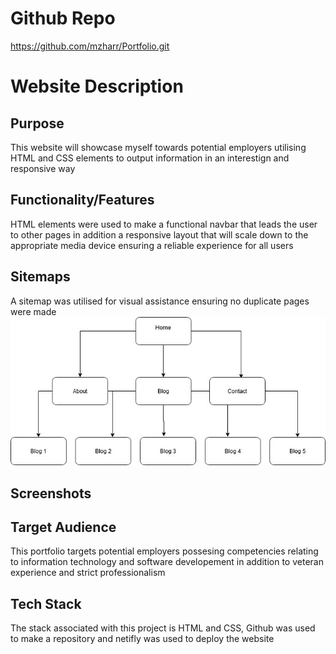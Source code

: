 # Github Repo

https://github.com/mzharr/Portfolio.git

# Website Description

## Purpose

This website will showcase myself towards potential employers utilising HTML and CSS elements to output information in an interestign and responsive way

## Functionality/Features

HTML elements were used to make a functional navbar that leads the user to other pages in addition a responsive layout that will scale down to the appropriate media device ensuring a reliable experience for all users

## Sitemaps

A sitemap was utilised for visual assistance ensuring no duplicate pages were made
![Sitemap](Sitemap.jpg)

## Screenshots

## Target Audience

This portfolio targets potential employers possesing competencies relating to information technology and software developement in addition to veteran experience and strict professionalism

## Tech Stack

The stack associated with this project is HTML and CSS, Github was used to make a repository and netifly was used to deploy the website
